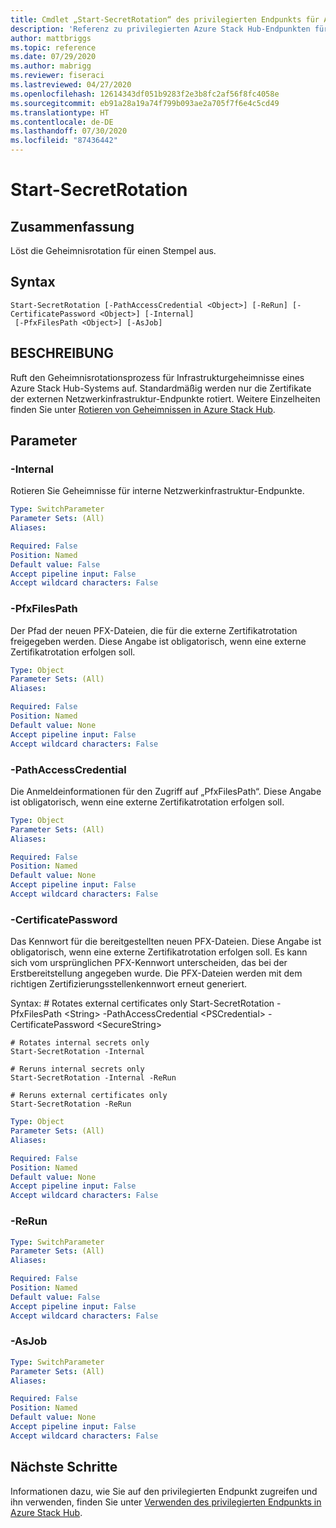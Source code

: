 ```yaml
---
title: Cmdlet „Start-SecretRotation“ des privilegierten Endpunkts für Azure Stack Hub
description: 'Referenz zu privilegierten Azure Stack Hub-Endpunkten für PowerShell: Start-SecretRotation'
author: mattbriggs
ms.topic: reference
ms.date: 07/29/2020
ms.author: mabrigg
ms.reviewer: fiseraci
ms.lastreviewed: 04/27/2020
ms.openlocfilehash: 12614343df051b9283f2e3b8fc2af56f8fc4058e
ms.sourcegitcommit: eb91a28a19a74f799b093ae2a705f7f6e4c5cd49
ms.translationtype: HT
ms.contentlocale: de-DE
ms.lasthandoff: 07/30/2020
ms.locfileid: "87436442"
---
```

# <a name="start-secretrotation"></a>Start-SecretRotation

## <a name="synopsis"></a>Zusammenfassung
Löst die Geheimnisrotation für einen Stempel aus.

## <a name="syntax"></a>Syntax

```
Start-SecretRotation [-PathAccessCredential <Object>] [-ReRun] [-CertificatePassword <Object>] [-Internal]
 [-PfxFilesPath <Object>] [-AsJob]
```

## <a name="description"></a>BESCHREIBUNG
Ruft den Geheimnisrotationsprozess für Infrastrukturgeheimnisse eines Azure Stack Hub-Systems auf. Standardmäßig werden nur die Zertifikate der externen Netzwerkinfrastruktur-Endpunkte rotiert. Weitere Einzelheiten finden Sie unter [Rotieren von Geheimnissen in Azure Stack Hub](../../operator/azure-stack-rotate-secrets.md).

## <a name="parameters"></a>Parameter

### <a name="-internal"></a>-Internal
Rotieren Sie Geheimnisse für interne Netzwerkinfrastruktur-Endpunkte.

```yaml
Type: SwitchParameter
Parameter Sets: (All)
Aliases:

Required: False
Position: Named
Default value: False
Accept pipeline input: False
Accept wildcard characters: False
```

### <a name="-pfxfilespath"></a>-PfxFilesPath
Der Pfad der neuen PFX-Dateien, die für die externe Zertifikatrotation freigegeben werden.
Diese Angabe ist obligatorisch, wenn eine externe Zertifikatrotation erfolgen soll.

```yaml
Type: Object
Parameter Sets: (All)
Aliases:

Required: False
Position: Named
Default value: None
Accept pipeline input: False
Accept wildcard characters: False
```

### <a name="-pathaccesscredential"></a>-PathAccessCredential
Die Anmeldeinformationen für den Zugriff auf „PfxFilesPath“.
Diese Angabe ist obligatorisch, wenn eine externe Zertifikatrotation erfolgen soll.

```yaml
Type: Object
Parameter Sets: (All)
Aliases:

Required: False
Position: Named
Default value: None
Accept pipeline input: False
Accept wildcard characters: False
```

### <a name="-certificatepassword"></a>-CertificatePassword
Das Kennwort für die bereitgestellten neuen PFX-Dateien.
Diese Angabe ist obligatorisch, wenn eine externe Zertifikatrotation erfolgen soll.
Es kann sich vom ursprünglichen PFX-Kennwort unterscheiden, das bei der Erstbereitstellung angegeben wurde.
Die PFX-Dateien werden mit dem richtigen Zertifizierungsstellenkennwort erneut generiert.

Syntax:
    # Rotates external certificates only
    Start-SecretRotation -PfxFilesPath \<String\> -PathAccessCredential \<PSCredential\> -CertificatePassword \<SecureString\>

    # Rotates internal secrets only
    Start-SecretRotation -Internal  

    # Reruns internal secrets only
    Start-SecretRotation -Internal -ReRun 

    # Reruns external certificates only
    Start-SecretRotation -ReRun

```yaml
Type: Object
Parameter Sets: (All)
Aliases:

Required: False
Position: Named
Default value: None
Accept pipeline input: False
Accept wildcard characters: False
```

### <a name="-rerun"></a>-ReRun
 

```yaml
Type: SwitchParameter
Parameter Sets: (All)
Aliases:

Required: False
Position: Named
Default value: False
Accept pipeline input: False
Accept wildcard characters: False
```

### <a name="-asjob"></a>-AsJob


```yaml
Type: SwitchParameter
Parameter Sets: (All)
Aliases:

Required: False
Position: Named
Default value: None
Accept pipeline input: False
Accept wildcard characters: False
```

## <a name="next-steps"></a>Nächste Schritte

Informationen dazu, wie Sie auf den privilegierten Endpunkt zugreifen und ihn verwenden, finden Sie unter [Verwenden des privilegierten Endpunkts in Azure Stack Hub](../../operator/azure-stack-privileged-endpoint.md).
